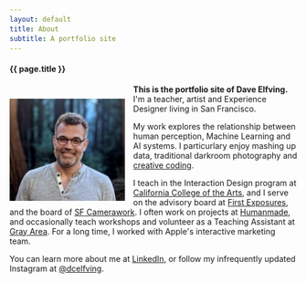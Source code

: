 ```yaml
---
layout: default
title: About
subtitle: A portfolio site
---
```


<div class="wrap">
	<h4>{{ page.title }}</h4>

  <img src = "images/self.jpg" style = "float:left; width: 40%; margin-top: 25px; margin-right: 15px;"/>

  <p><b>This is the portfolio site of Dave Elfving.</b> I'm a teacher, artist and Experience Designer living in San Francisco.</p>

  <p>My work explores the relationship between human perception, Machine Learning and AI systems. I particurlary enjoy mashing up data, traditional darkroom photography and <a href ="https://en.wikipedia.org/wiki/Creative_coding">creative coding</a>.</p>

  <p>I teach in the Interaction Design program at <a href = "https://www.cca.edu/design/ixd/">California College of the Arts</a>, and I serve on the advisory board at <a href="http://www.firstexposures.org">First Exposures</a>, and the board of <a href = "http://www.sfcamerawork.org">SF Camerawork</a>. I often work on projects at <a href = "http://www.humanmade.org">Humanmade</a>, and occasionally teach workshops and volunteer as a Teaching Assistant at <a href = "http://www.grayarea.org">Gray Area</a>. For a long time, I worked with Apple's interactive marketing team.</p>

  <p>You can learn more about me at <a href ="https://www.linkedin.com/in/delfving/">LinkedIn</a>, or follow my infrequently updated Instagram at <a href="https://www.instagram.com/dcelfving">@dcelfving</a>.</p>
</div>
